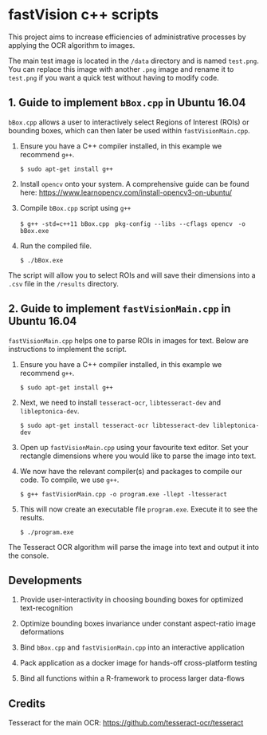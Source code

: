 # fastVision c++ scripts

This project aims to increase efficiencies of administrative processes by applying the OCR algorithm to images.

The main test image is located in the `/data` directory and is named `test.png`. You can replace this image with another `.png` image  and rename it to `test.png` if you want a quick test without having to modify code.

## 1. Guide to implement `bBox.cpp` in Ubuntu 16.04

`bBox.cpp` allows a user to interactively select Regions of Interest (ROIs) or bounding boxes, which can then later be used within `fastVisionMain.cpp`.

1. Ensure you have a C++ compiler installed, in this example we recommend `g++`.

   `$ sudo apt-get install g++`

2. Install `opencv` onto your system. A comprehensive guide can be found here: https://www.learnopencv.com/install-opencv3-on-ubuntu/

3. Compile `bBox.cpp` script using `g++`

   `$ g++ -std=c++11 bBox.cpp ` `pkg-config --libs --cflags opencv` ` -o bBox.exe`

4. Run the compiled file.

   `$ ./bBox.exe`

The script will allow you to select ROIs and will save their dimensions into a `.csv` file in the `/results` directory.

## 2. Guide to implement `fastVisionMain.cpp` in Ubuntu 16.04

`fastVisionMain.cpp` helps one to parse ROIs in images for text. Below are instructions to implement the script.

1. Ensure you have a C++ compiler installed, in this example we recommend `g++`.

   `$ sudo apt-get install g++`

2. Next, we need to install `tesseract-ocr`, `libtesseract-dev` and `libleptonica-dev`.

   `$ sudo apt-get install tesseract-ocr libtesseract-dev libleptonica-dev`

3. Open up `fastVisionMain.cpp` using your favourite text editor. Set your rectangle dimensions where you would like to parse the image into text.

4. We now have the relevant compiler(s) and packages to compile our code. To compile, we use `g++`.

   `$ g++ fastVisionMain.cpp -o program.exe -llept -ltesseract`

5. This will now create an executable file `program.exe`. Execute it to see the results.

   `$ ./program.exe`

The Tesseract OCR algorithm will parse the image into text and output it into the console.

## Developments

1. Provide user-interactivity in choosing bounding boxes for optimized text-recognition

2. Optimize bounding boxes invariance under constant aspect-ratio image deformations

3. Bind `bBox.cpp` and `fastVisionMain.cpp` into an interactive application

4. Pack application as a docker image for hands-off cross-platform testing

5. Bind all functions within a R-framework to process larger data-flows

## Credits

Tesseract for the main OCR: https://github.com/tesseract-ocr/tesseract
